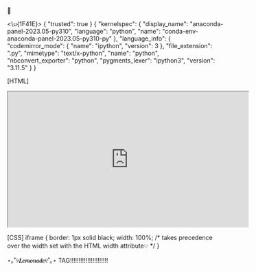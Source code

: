 __🐞__
<!MOJA!>
 <Ajs>
  <cicifuj>
   <Kraja>
    <\u{1F41E}>

<Little-LADY-bug> 
 <run>
  <start>
   <DUO-Lucy-kernel>
{
    "trusted": true
}
{
    "kernelspec": {
        "display_name": "anaconda-panel-2023.05-py310",
        "language": "python",
        "name": "conda-env-anaconda-panel-2023.05-py310-py"
    },
    "language_info": {
        "codemirror_mode": {
            "name": "ipython",
            "version": 3
        },
        "file_extension": ".py",
        "mimetype": "text/x-python",
        "name": "python",
        "nbconvert_exporter": "python",
        "pygments_lexer": "ipython3",
        "version": "3.11.5"
    }
}

[HTML]
<iframe
  id="0024-0803-9790"
  title="SDK substitution | Natural evolution strategy"
  width="560"
  height="315"
  src="https://en.wikipedia.org/wiki/Evolutionary_algorithm"
</iframe>
  <iframe>
  https://www.youtube-nocookie.com/embed/488paN09KiE?si=Wokz3dz2bzOMYFEtallowfullscreen>
  </iframe>

[CSS]
  iframe {
  border: 1px solid black;
  width: 100%; /* takes precedence over the width set with the HTML width attribute𔘓 */
}
 
⋆｡˚୨𝑳𝒆𝒎𝒐𝒏𝒂𝒅𝒆୧˚｡⋆  TAG!!!!!!!!!!!!!!!!!!!!!!
